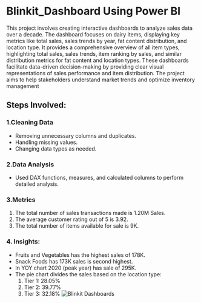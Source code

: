 # Blinkit_Dashboard Using Power BI
This project involves creating interactive dashboards to analyze sales data over a decade. The dashboard focuses on dairy items, displaying key metrics like total sales, sales trends by year, fat content distribution, and location type. It provides a comprehensive overview of all item types, highlighting total sales, sales trends, item ranking by sales, and similar distribution metrics for fat content and location types. These dashboards facilitate data-driven decision-making by providing clear visual representations of sales performance and item distribution. The project aims to help stakeholders understand market trends and optimize inventory management
## Steps Involved:
### 1.Cleaning Data
* Removing unnecessary columns and duplicates.
* Handling missing values.
* Changing data types as needed.
### 2.Data Analysis
* Used DAX functions, measures, and calculated columns to perform detailed analysis.
### 3.Metrics
 1. The total number of sales transactions made is 1.20M Sales.
 2. The average customer rating out of 5 is 3.92.
 3. The total number of items available for sale is 9K.
  ### 4. Insights:
  * Fruits and Vegetables has the highest sales of 178K.
  * Snack Foods has 173K sales is second highest.
  * In YOY chart 2020 (peak year) has sale of 295K.
  * The pie chart divides the sales based on the location type:
    1. Tier 1: 28.05%
    2. Tier 2: 39.77%
    3. Tier 3: 32.18%
  ![Blinkit Dashboards](C:\Users\LENOVO\OneDrive\Pictures\Screenshots)
